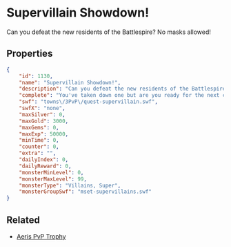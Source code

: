 # Supervillain Showdown!

Can you defeat the new residents of the Battlespire? No masks allowed!

## Properties

```json
{
    "id": 1130,
    "name": "Supervillain Showdown!",
    "description": "Can you defeat the new residents of the Battlespire? No masks allowed!",
    "complete": "You've taken down one but are you ready for the next challenge?",
    "swf": "towns\/3PvP\/quest-supervillain.swf",
    "swfX": "none",
    "maxSilver": 0,
    "maxGold": 3000,
    "maxGems": 0,
    "maxExp": 50000,
    "minTime": 0,
    "counter": 0,
    "extra": "",
    "dailyIndex": 0,
    "dailyReward": 0,
    "monsterMinLevel": 0,
    "monsterMaxLevel": 99,
    "monsterType": "Villains, Super",
    "monsterGroupSwf": "mset-supervillains.swf"
}
```

## Related

- [Aeris PvP Trophy](../items/586-aeris-pvp-trophy.md)

